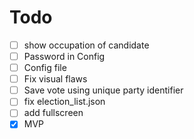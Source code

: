 # Todo
- [ ] show occupation of candidate
- [ ] Password in Config
- [ ] Config file
- [ ] Fix visual flaws
- [ ] Save vote using unique party identifier
- [ ] fix election_list.json
- [ ] add fullscreen
- [x] MVP